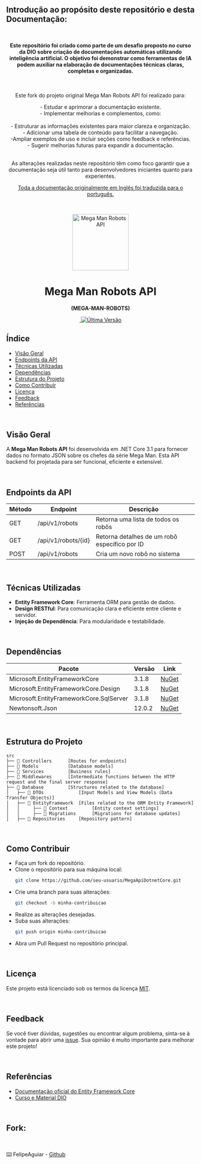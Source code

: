 

## Introdução ao propósito deste repositório e desta Documentação:


<br>
<p align="center"><b>
Este repositório foi criado como parte de um desafio proposto no curso da DIO sobre criação de documentações automáticas utilizando inteligência artificial. O objetivo foi demonstrar como ferramentas de IA podem auxiliar na elaboração de documentações técnicas claras, completas e organizadas.

</b></p>

<p align="center">
<br><br>Este fork do projeto original Mega Man Robots API foi realizado para:

<p align="center">
- Estudar e aprimorar a documentação existente.<br>
- Implementar melhorias e complementos, como:<BR>
<BR> - Estruturar as informações existentes para maior clareza e organização.<BR>- Adicionar uma tabela de conteúdo para facilitar a navegação.<BR> -Ampliar exemplos de uso e incluir seções como feedback e referências. <BR> - Sugerir melhorias futuras para expandir a documentação. <br> <br>
<p align="center">
As alterações realizadas neste repositório têm como foco garantir que a documentação seja útil tanto para desenvolvedores iniciantes quanto para experientes.

<p align="center">
<u>Toda a documentação originalmente em Inglês foi traduzida para o português.</u></p>

<BR>

<p align="center">
  <img src="./_docs/assets/icon.png" alt="Mega Man Robots API" width="150"/>
</p>

<h1 align="center">Mega Man Robots API</h1>

<p align="center">
  <b>(MEGA-MAN-ROBOTS)</b>
</p>

<p align="center">
  <a href="https://github.com/felipeAguiarCode/MegaApiDotnetCore/actions/workflows/build.yml">
    <img src="https://github.com/felipeAguiarCode/MegaApiDotnetCore/actions/workflows/build.yml/badge.svg" alt="">
  </a>
  <a href="https://github.com/felipeAguiarCode/MegaApiDotnetCore/releases/latest">
    <img src="https://img.shields.io/github/v/release/felipeAguiarCode/MegaApiDotnetCore" alt="Última Versão">
  </a>
</p>



## Índice
- [Visão Geral](#visão-geral)
- [Endpoints da API](#endpoints-da-api)
- [Técnicas Utilizadas](#técnicas-utilizadas)
- [Dependências](#dependências)
- [Estrutura do Projeto](#estrutura-do-projeto)
- [Como Contribuir](#como-contribuir)
- [Licença](#licença)
- [Feedback](#feedback)
- [Referências](#referências)

<BR>

## Visão Geral

A **Mega Man Robots API** foi desenvolvida em .NET Core 3.1 para fornecer dados no formato JSON sobre os chefes da série Mega Man. Esta API backend foi projetada para ser funcional, eficiente e extensível.

<BR>

## Endpoints da API

| Método | Endpoint               | Descrição                                   |
|--------|------------------------|-------------------------------------------|
| GET    | /api/v1/robots         | Retorna uma lista de todos os robôs       |
| GET    | /api/v1/robots/{id}    | Retorna detalhes de um robô específico por ID |
| POST   | /api/v1/robots         | Cria um novo robô no sistema              |

<BR>

## Técnicas Utilizadas

- **Entity Framework Core**: Ferramenta ORM para gestão de dados.
- **Design RESTful**: Para comunicação clara e eficiente entre cliente e servidor.
- **Injeção de Dependência**: Para modularidade e testabilidade.

<BR>

## Dependências

| Pacote                           | Versão | Link                                   |
|----------------------------------|--------|---------------------------------------|
| Microsoft.EntityFrameworkCore    | 3.1.8  | [NuGet](https://www.nuget.org/packages/Microsoft.EntityFrameworkCore) |
| Microsoft.EntityFrameworkCore.Design | 3.1.8  | [NuGet](https://www.nuget.org/packages/Microsoft.EntityFrameworkCore.Design) |
| Microsoft.EntityFrameworkCore.SqlServer | 3.1.8  | [NuGet](https://www.nuget.org/packages/Microsoft.EntityFrameworkCore.SqlServer) |
| Newtonsoft.Json                  | 12.0.2 | [NuGet](https://www.nuget.org/packages/Newtonsoft.Json) |

<BR>

## Estrutura do Projeto


```🌐
src
├── 📂 Controllers      [Routes for endpoints]
├── 📂 Models           [Database models]
├── 📂 Services         [Business rules]
├── 📂 Middlewares      [Intermediate functions between the HTTP request and the final server response]
├── 📂 Database         [Structures related to the database]
│   ├── 📂 DTOs             [Input Models and View Models (Data Transfer Objects)]
│   ├── 📂 EntityFramework  [Files related to the ORM Entity Framework]
│   │     ├── 📂 Context         [Entity context settings]
│   │     ├── 📂 Migrations      [Migrations for database updates]
│   ├── 📂 Repositories     [Repository pattern]
```

<BR>

## Como Contribuir

- Faça um fork do repositório.
- Clone o repositório para sua máquina local:
  ```bash
  git clone https://github.com/seu-usuario/MegaApiDotnetCore.git
  ```
- Crie uma branch para suas alterações:
  ```bash
  git checkout -b minha-contribuicao
  ```
- Realize as alterações desejadas.
- Suba suas alterações:
  ```bash
  git push origin minha-contribuicao
  ```
- Abra um Pull Request no repositório principal.

<BR>

## Licença

Este projeto está licenciado sob os termos da licença [MIT](https://opensource.org/licenses/MIT).

<BR>

## Feedback

Se você tiver dúvidas, sugestões ou encontrar algum problema, sinta-se à vontade para abrir uma [issue](https://github.com/KarineMeireles/MegaApiDotnetCore/issues). Sua opinião é muito importante para melhorar este projeto!

<BR>

## Referências

- [Documentação oficial do Entity Framework Core](https://learn.microsoft.com/en-us/ef/core/)
- [Curso e Material DIO](https://dio.me/)

<BR>

## Fork:
<BR>

⌨️ FelipeAguiar -
[Github](https://github.com/felipeAguiarCode)
